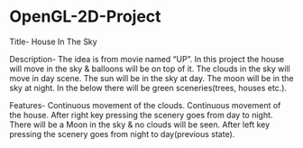 # OpenGL-2D-Project

Title- House In The Sky

Description-
The idea is from movie named “UP”. 
In this project the house will move in the sky & balloons will be on top of it.
The clouds in the sky will move in day scene.
The sun will be in the sky at day.
The moon will be in the sky at night.
In the below there will be green sceneries(trees, houses etc.).

Features-
Continuous movement of the clouds.
Continuous movement of the house.
After right key pressing the scenery goes from day to night. There will be a Moon in the sky & no clouds will be seen.
After left key pressing the scenery goes from night to day(previous state).


